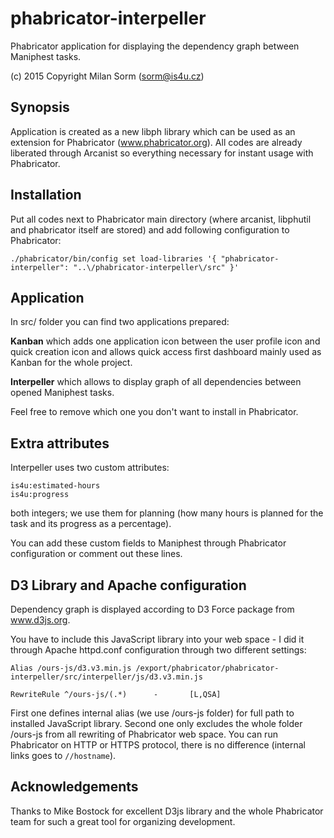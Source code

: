 # phabricator-interpeller

Phabricator application for displaying the dependency graph between Maniphest tasks.

(c) 2015 Copyright Milan Sorm (sorm@is4u.cz)

## Synopsis

Application is created as a new libph library which can be used as an extension for Phabricator (www.phabricator.org).
All codes are already liberated through Arcanist so everything necessary for instant usage with Phabricator.

## Installation

Put all codes next to Phabricator main directory (where arcanist, libphutil and phabricator itself are stored)
and add following configuration to Phabricator:

	./phabricator/bin/config set load-libraries '{ "phabricator-interpeller": "..\/phabricator-interpeller\/src" }'

## Application

In src/ folder you can find two applications prepared:

**Kanban** which adds one application icon between the user profile icon and quick creation icon and allows quick
access first dashboard mainly used as Kanban for the whole project.

**Interpeller** which allows to display graph of all dependencies between opened Maniphest tasks.

Feel free to remove which one you don't want to install in Phabricator.

## Extra attributes

Interpeller uses two custom attributes:

	is4u:estimated-hours
	is4u:progress

both integers; we use them for planning (how many hours is planned for the task and its progress as a percentage).

You can add these custom fields to Maniphest through Phabricator configuration or comment out these lines.

## D3 Library and Apache configuration

Dependency graph is displayed according to D3 Force package from www.d3js.org.
		
You have to include this JavaScript library into your web space - I did it through Apache httpd.conf configuration
through two different settings:

	Alias /ours-js/d3.v3.min.js /export/phabricator/phabricator-interpeller/src/interpeller/js/d3.v3.min.js

	RewriteRule ^/ours-js/(.*)      -       [L,QSA]

First one defines internal alias (we use /ours-js folder) for full path to installed JavaScript library. Second one
only excludes the whole folder /ours-js from all rewriting of Phabricator web space. You can run Phabricator on HTTP
or HTTPS protocol, there is no difference (internal links goes to `//hostname`).

## Acknowledgements

Thanks to Mike Bostock for excellent D3js library and the whole Phabricator team for such a great tool for organizing development.
